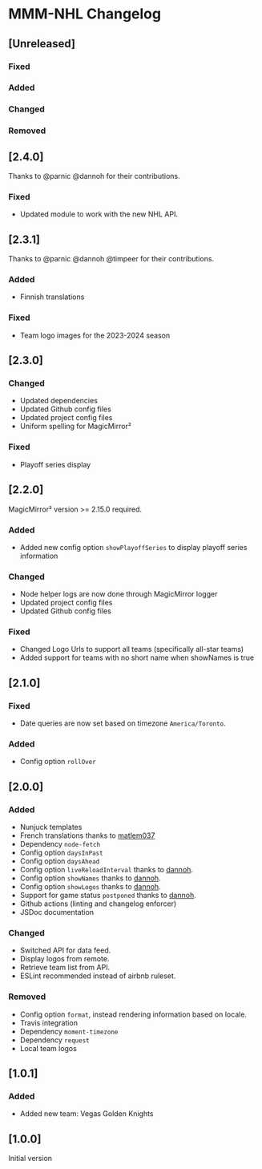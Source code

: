 # MMM-NHL Changelog

## [Unreleased]

### Fixed

### Added

### Changed

### Removed

## [2.4.0]

Thanks to @parnic @dannoh for their contributions.

### Fixed

* Updated module to work with the new NHL API.

## [2.3.1]

Thanks to @parnic @dannoh @timpeer for their contributions.

### Added

* Finnish translations

### Fixed

* Team logo images for the 2023-2024 season

## [2.3.0]

### Changed

* Updated dependencies
* Updated Github config files
* Updated project config files
* Uniform spelling for MagicMirror²

### Fixed

* Playoff series display

## [2.2.0]

MagicMirror² version >= 2.15.0 required.

### Added

* Added new config option `showPlayoffSeries` to display playoff series information

### Changed

* Node helper logs are now done through MagicMirror logger
* Updated project config files
* Updated Github config files

### Fixed

* Changed Logo Urls to support all teams (specifically all-star teams)
* Added support for teams with no short name when showNames is true

## [2.1.0]

### Fixed

* Date queries are now set based on timezone `America/Toronto`.

### Added

* Config option `rollOver`

## [2.0.0]

### Added

* Nunjuck templates
* French translations thanks to [matlem037](https://github.com/matlem037)
* Dependency `node-fetch`
* Config option `daysInPast`
* Config option `daysAhead`
* Config option `liveReloadInterval` thanks to [dannoh](https://github.com/dannoh).
* Config option `showNames` thanks to [dannoh](https://github.com/dannoh).
* Config option `showLogos` thanks to [dannoh](https://github.com/dannoh).
* Support for game status `postponed` thanks to [dannoh](https://github.com/dannoh).
* Github actions (linting and changelog enforcer)
* JSDoc documentation

### Changed

* Switched API for data feed.
* Display logos from remote.
* Retrieve team list from API.
* ESLint recommended instead of airbnb ruleset.

### Removed

* Config option `format`, instead rendering information based on locale.
* Travis integration
* Dependency `moment-timezone`
* Dependency `request`
* Local team logos

## [1.0.1]

### Added

* Added new team: Vegas Golden Knights

## [1.0.0]

Initial version
